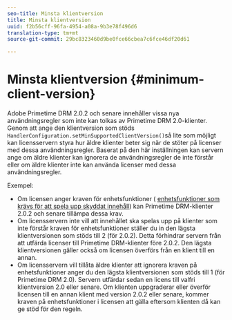 ```yaml
---
seo-title: Minsta klientversion
title: Minsta klientversion
uuid: f2b56cff-96fa-4954-a08a-9b3e78f496d6
translation-type: tm+mt
source-git-commit: 29bc8323460d9be0fce66cbea7c6fce46df20d61

---
```



# Minsta klientversion {#minimum-client-version}

Adobe Primetime DRM 2.0.2 och senare innehåller vissa nya användningsregler som inte kan tolkas av Primetime DRM 2.0-klienter. Genom att ange den klientversion som stöds `HandlerConfiguration.setMinSupportedClientVersion()`så lite som möjligt kan licensservern styra hur äldre klienter beter sig när de stöter på licenser med dessa användningsregler. Baserat på den här inställningen kan servern ange om äldre klienter kan ignorera de användningsregler de inte förstår eller om äldre klienter inte kan använda licenser med dessa användningsregler.

Exempel:

* Om licensen anger kraven för enhetsfunktioner ( [enhetsfunktioner som krävs för att spela upp skyddat innehåll](../../../protecting-content/introduction/usage-rules/runtime-application-restrictions/device-capabilities.md)) kan Primetime DRM-klienter 2.0.2 och senare tillämpa dessa krav.
* Om licensservern inte vill att innehållet ska spelas upp på klienter som inte förstår kraven för enhetsfunktioner ställer du in den lägsta klientversionen som stöds till 2 (för 2.0.2). Detta förhindrar servern från att utfärda licenser till Primetime DRM-klienter före 2.0.2. Den lägsta klientversionen gäller också om licensen överförs från en klient till en annan.
* Om licensservern vill tillåta äldre klienter att ignorera kraven på enhetsfunktioner anger du den lägsta klientversionen som stöds till 1 (för Primetime DRM 2.0). Servern utfärdar sedan en licens till valfri klientversion 2.0 eller senare. Om klienten uppgraderar eller överför licensen till en annan klient med version 2.0.2 eller senare, kommer kraven på enhetsfunktioner i licensen att gälla eftersom klienten då kan ge stöd för den regeln.

